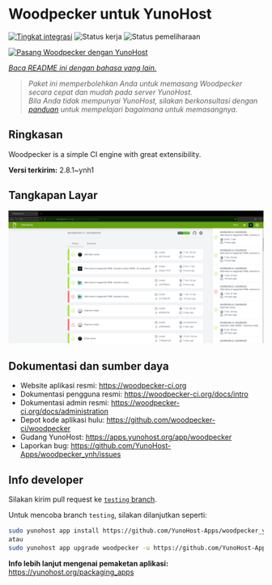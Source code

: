 <!--
N.B.: README ini dibuat secara otomatis oleh <https://github.com/YunoHost/apps/tree/master/tools/readme_generator>
Ini TIDAK boleh diedit dengan tangan.
-->

# Woodpecker untuk YunoHost

[![Tingkat integrasi](https://apps.yunohost.org/badge/integration/woodpecker)](https://ci-apps.yunohost.org/ci/apps/woodpecker/)
![Status kerja](https://apps.yunohost.org/badge/state/woodpecker)
![Status pemeliharaan](https://apps.yunohost.org/badge/maintained/woodpecker)

[![Pasang Woodpecker dengan YunoHost](https://install-app.yunohost.org/install-with-yunohost.svg)](https://install-app.yunohost.org/?app=woodpecker)

*[Baca README ini dengan bahasa yang lain.](./ALL_README.md)*

> *Paket ini memperbolehkan Anda untuk memasang Woodpecker secara cepat dan mudah pada server YunoHost.*  
> *Bila Anda tidak mempunyai YunoHost, silakan berkonsultasi dengan [panduan](https://yunohost.org/install) untuk mempelajari bagaimana untuk memasangnya.*

## Ringkasan

Woodpecker is a simple CI engine with great extensibility.


**Versi terkirim:** 2.8.1~ynh1

## Tangkapan Layar

![Tangkapan Layar pada Woodpecker](./doc/screenshots/woodpecker.png)

## Dokumentasi dan sumber daya

- Website aplikasi resmi: <https://woodpecker-ci.org>
- Dokumentasi pengguna resmi: <https://woodpecker-ci.org/docs/intro>
- Dokumentasi admin resmi: <https://woodpecker-ci.org/docs/administration>
- Depot kode aplikasi hulu: <https://github.com/woodpecker-ci/woodpecker>
- Gudang YunoHost: <https://apps.yunohost.org/app/woodpecker>
- Laporkan bug: <https://github.com/YunoHost-Apps/woodpecker_ynh/issues>

## Info developer

Silakan kirim pull request ke [`testing` branch](https://github.com/YunoHost-Apps/woodpecker_ynh/tree/testing).

Untuk mencoba branch `testing`, silakan dilanjutkan seperti:

```bash
sudo yunohost app install https://github.com/YunoHost-Apps/woodpecker_ynh/tree/testing --debug
atau
sudo yunohost app upgrade woodpecker -u https://github.com/YunoHost-Apps/woodpecker_ynh/tree/testing --debug
```

**Info lebih lanjut mengenai pemaketan aplikasi:** <https://yunohost.org/packaging_apps>
